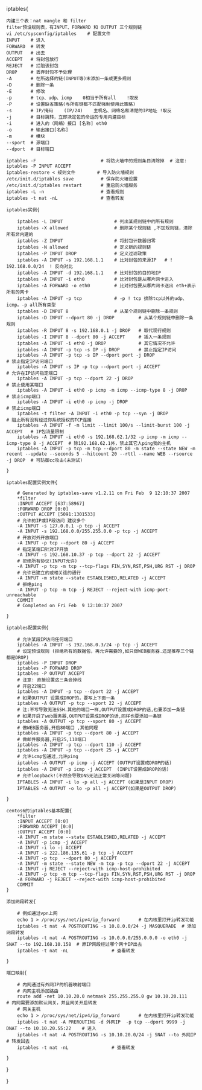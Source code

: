 iptables{

    内建三个表：nat mangle 和 filter
    filter预设规则表，有INPUT、FORWARD 和 OUTPUT 三个规则链
    vi /etc/sysconfig/iptables    # 配置文件
    INPUT    # 进入
    FORWARD  # 转发
    OUTPUT   # 出去
    ACCEPT   # 将封包放行
    REJECT   # 拦阻该封包
    DROP     # 丢弃封包不予处理
    -A       # 在所选择的链(INPUT等)末添加一条或更多规则
    -D       # 删除一条
    -E       # 修改
    -p       # tcp、udp、icmp    0相当于所有all    !取反
    -P       # 设置缺省策略(与所有链都不匹配强制使用此策略)
    -s       # IP/掩码    (IP/24)    主机名、网络名和清楚的IP地址 !取反
    -j       # 目标跳转，立即决定包的命运的专用内建目标
    -i       # 进入的（网络）接口 [名称] eth0
    -o       # 输出接口[名称]
    -m       # 模块
    --sport  # 源端口
    --dport  # 目标端口

    iptables -F                        # 将防火墙中的规则条目清除掉  # 注意: iptables -P INPUT ACCEPT
    iptables-restore < 规则文件        # 导入防火墙规则
    /etc/init.d/iptables save          # 保存防火墙设置
    /etc/init.d/iptables restart       # 重启防火墙服务
    iptables -L -n                     # 查看规则
    iptables -t nat -nL                # 查看转发

    iptables实例{

        iptables -L INPUT                   # 列出某规则链中的所有规则
        iptables -X allowed                 # 删除某个规则链 ,不加规则链，清除所有非内建的
        iptables -Z INPUT                   # 将封包计数器归零
        iptables -N allowed                 # 定义新的规则链
        iptables -P INPUT DROP              # 定义过滤政策
        iptables -A INPUT -s 192.168.1.1    # 比对封包的来源IP   # ! 192.168.0.0/24  ! 反向对比
        iptables -A INPUT -d 192.168.1.1    # 比对封包的目的地IP
        iptables -A INPUT -i eth0           # 比对封包是从哪片网卡进入
        iptables -A FORWARD -o eth0         # 比对封包要从哪片网卡送出 eth+表示所有的网卡
        iptables -A INPUT -p tcp            # -p ! tcp 排除tcp以外的udp、icmp。-p all所有类型
        iptables -D INPUT 8                 # 从某个规则链中删除一条规则
        iptables -D INPUT --dport 80 -j DROP         # 从某个规则链中删除一条规则
        iptables -R INPUT 8 -s 192.168.0.1 -j DROP   # 取代现行规则
        iptables -I INPUT 8 --dport 80 -j ACCEPT     # 插入一条规则
        iptables -A INPUT -i eth0 -j DROP            # 其它情况不允许
        iptables -A INPUT -p tcp -s IP -j DROP       # 禁止指定IP访问
        iptables -A INPUT -p tcp -s IP --dport port -j DROP               # 禁止指定IP访问端口
        iptables -A INPUT -s IP -p tcp --dport port -j ACCEPT             # 允许在IP访问指定端口
        iptables -A INPUT -p tcp --dport 22 -j DROP                       # 禁止使用某端口
        iptables -A INPUT -i eth0 -p icmp -m icmp --icmp-type 8 -j DROP   # 禁止icmp端口
        iptables -A INPUT -i eth0 -p icmp -j DROP                         # 禁止icmp端口
        iptables -t filter -A INPUT -i eth0 -p tcp --syn -j DROP                  # 阻止所有没有经过你系统授权的TCP连接
        iptables -A INPUT -f -m limit --limit 100/s --limit-burst 100 -j ACCEPT   # IP包流量限制
        iptables -A INPUT -i eth0 -s 192.168.62.1/32 -p icmp -m icmp --icmp-type 8 -j ACCEPT  # 除192.168.62.1外，禁止其它人ping我的主机
        iptables -A INPUT -p tcp -m tcp --dport 80 -m state --state NEW -m recent --update --seconds 5 --hitcount 20 --rttl --name WEB --rsource -j DROP  # 可防御cc攻击(未测试)

    }

    iptables配置实例文件{

        # Generated by iptables-save v1.2.11 on Fri Feb  9 12:10:37 2007
        *filter
        :INPUT ACCEPT [637:58967]
        :FORWARD DROP [0:0]
        :OUTPUT ACCEPT [5091:1301533]
        # 允许的IP或IP段访问 建议多个
        -A INPUT -s 127.0.0.1 -p tcp -j ACCEPT
        -A INPUT -s 192.168.0.0/255.255.0.0 -p tcp -j ACCEPT
        # 开放对外开放端口
        -A INPUT -p tcp --dport 80 -j ACCEPT
        # 指定某端口针对IP开放
        -A INPUT -s 192.168.10.37 -p tcp --dport 22 -j ACCEPT
        # 拒绝所有协议(INPUT允许)
        -A INPUT -p tcp -m tcp --tcp-flags FIN,SYN,RST,PSH,URG RST -j DROP
        # 允许已建立的或相关连的通行
        -A INPUT -m state --state ESTABLISHED,RELATED -j ACCEPT
        # 拒绝ping
        -A INPUT -p tcp -m tcp -j REJECT --reject-with icmp-port-unreachable
        COMMIT
        # Completed on Fri Feb  9 12:10:37 2007

    }

    iptables配置实例{

        # 允许某段IP访问任何端口
        iptables -A INPUT -s 192.168.0.3/24 -p tcp -j ACCEPT
        # 设定预设规则 (拒绝所有的数据包，再允许需要的,如只做WEB服务器.还是推荐三个链都是DROP)
        iptables -P INPUT DROP
        iptables -P FORWARD DROP
        iptables -P OUTPUT ACCEPT
        # 注意: 直接设置这三条会掉线
        # 开启22端口
        iptables -A INPUT -p tcp --dport 22 -j ACCEPT
        # 如果OUTPUT 设置成DROP的，要写上下面一条
        iptables -A OUTPUT -p tcp --sport 22 -j ACCEPT
        # 注:不写导致无法SSH.其他的端口一样,OUTPUT设置成DROP的话,也要添加一条链
        # 如果开启了web服务器,OUTPUT设置成DROP的话,同样也要添加一条链
        iptables -A OUTPUT -p tcp --sport 80 -j ACCEPT
        # 做WEB服务器,开启80端口 ,其他同理
        iptables -A INPUT -p tcp --dport 80 -j ACCEPT
        # 做邮件服务器,开启25,110端口
        iptables -A INPUT -p tcp --dport 110 -j ACCEPT
        iptables -A INPUT -p tcp --dport 25 -j ACCEPT
        # 允许icmp包通过,允许ping
        iptables -A OUTPUT -p icmp -j ACCEPT (OUTPUT设置成DROP的话)
        iptables -A INPUT -p icmp -j ACCEPT  (INPUT设置成DROP的话)
        # 允许loopback!(不然会导致DNS无法正常关闭等问题)
        IPTABLES -A INPUT -i lo -p all -j ACCEPT (如果是INPUT DROP)
        IPTABLES -A OUTPUT -o lo -p all -j ACCEPT(如果是OUTPUT DROP)

    }

    centos6的iptables基本配置{
        *filter
        :INPUT ACCEPT [0:0]
        :FORWARD ACCEPT [0:0]
        :OUTPUT ACCEPT [0:0]
        -A INPUT -m state --state ESTABLISHED,RELATED -j ACCEPT
        -A INPUT -p icmp -j ACCEPT
        -A INPUT -i lo -j ACCEPT
        -A INPUT -s 222.186.135.61 -p tcp -j ACCEPT
        -A INPUT -p tcp  --dport 80 -j ACCEPT
        -A INPUT -m state --state NEW -m tcp -p tcp --dport 22 -j ACCEPT
        -A INPUT -j REJECT --reject-with icmp-host-prohibited
        -A INPUT -p tcp -m tcp --tcp-flags FIN,SYN,RST,PSH,URG RST -j DROP
        -A FORWARD -j REJECT --reject-with icmp-host-prohibited
        COMMIT
    }

    添加网段转发{

        # 例如通过vpn上网
        echo 1 > /proc/sys/net/ipv4/ip_forward       # 在内核里打开ip转发功能
        iptables -t nat -A POSTROUTING -s 10.8.0.0/24 -j MASQUERADE  # 添加网段转发
        iptables -t nat -A POSTROUTING -s 10.0.0.0/255.0.0.0 -o eth0 -j SNAT --to 192.168.10.158  # 原IP网段经过哪个网卡IP出去
        iptables -t nat -nL                # 查看转发

    }

    端口映射{

        # 内网通过有外网IP的机器映射端口
        # 内网主机添加路由
        route add -net 10.10.20.0 netmask 255.255.255.0 gw 10.10.20.111     # 内网需要添加默认网关，并且网关开启转发
        # 网关主机
        echo 1 > /proc/sys/net/ipv4/ip_forward       # 在内核里打开ip转发功能
        iptables -t nat -A PREROUTING -d 外网IP  -p tcp --dport 9999 -j DNAT --to 10.10.20.55:22    # 进入
        iptables -t nat -A POSTROUTING -s 10.10.20.0/24 -j SNAT --to 外网IP                         # 转发回去
        iptables -t nat -nL                # 查看转发

    }

}

}
